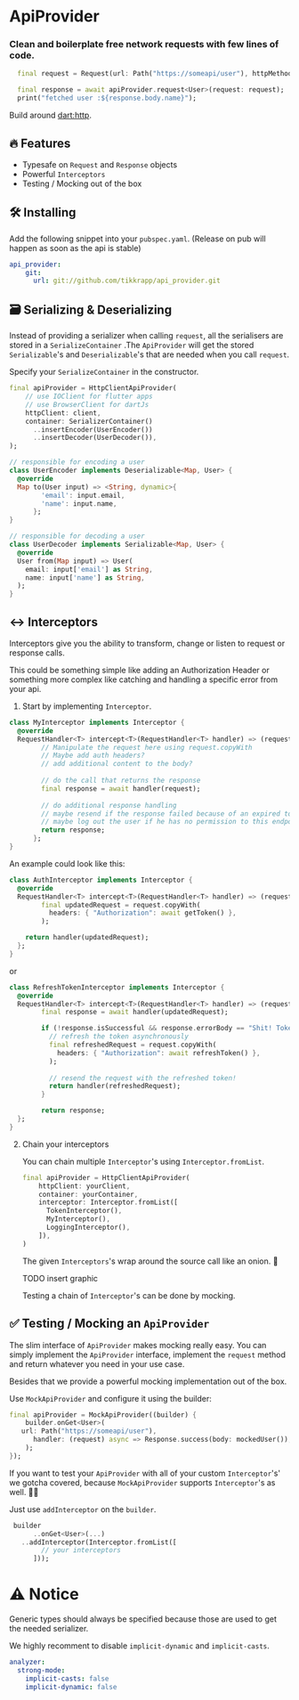 # ApiProvider

### Clean and boilerplate free network requests with few lines of code.

```dart
  final request = Request(url: Path("https://someapi/user"), httpMethod: HttpMethod.GET);

  final response = await apiProvider.request<User>(request: request);
  print("fetched user :${response.body.name}");
```

Build around [dart:http](https://pub.dev/packages/http).



🔥 Features
-----

- Typesafe on `Request` and `Response` objects
- Powerful `Interceptors`
- Testing / Mocking out of the box





🛠 Installing
-----

Add the following snippet into your `pubspec.yaml`. (Release on pub will happen as soon as the api is stable)

```yaml
api_provider:
    git:
      url: git://github.com/tikkrapp/api_provider.git
```





🗃 Serializing & Deserializing
-----

Instead of providing a serializer when calling  `request`, all the serialisers are stored in a `SerializeContainer` .The `ApiProvider` will get the stored  `Serializable`'s and `Deserializable`'s that are needed when you call `request`.

Specify your `SerializeContainer` in the constructor.

```dart
final apiProvider = HttpClientApiProvider(
    // use IOClient for flutter apps
    // use BrowserClient for dartJs
    httpClient: client,
    container: SerializerContainer()
      ..insertEncoder(UserEncoder())
      ..insertDecoder(UserDecoder()),
);

// responsible for encoding a user
class UserEncoder implements Deserializable<Map, User> {
  @override
  Map to(User input) => <String, dynamic>{
        'email': input.email,
        'name': input.name,
      };
}

// responsible for decoding a user
class UserDecoder implements Serializable<Map, User> {
  @override
  User from(Map input) => User(
    email: input['email'] as String,
    name: input['name'] as String,
  );
}
```





↔️ Interceptors
-----

Interceptors give you the ability to transform, change or listen to request or response calls.

This could be something simple like adding an Authorization Header or something more complex like catching and handling a specific error from your api.

1. Start by implementing `Interceptor`. 

```dart
class MyInterceptor implements Interceptor {
  @override
  RequestHandler<T> intercept<T>(RequestHandler<T> handler) => (request) async {
        // Manipulate the request here using request.copyWith
        // Maybe add auth headers?
        // add additional content to the body?
    
        // do the call that returns the response
        final response = await handler(request);
      
        // do additional response handling
        // maybe resend if the response failed because of an expired token?
        // maybe log out the user if he has no permission to this endpoint?
        return response;
      };
}
```

An example could look like this:

```dart
class AuthInterceptor implements Interceptor {
  @override
  RequestHandler<T> intercept<T>(RequestHandler<T> handler) => (request) async {
        final updatedRequest = request.copyWith(
          headers: { "Authorization": await getToken() },
        );

	return handler(updatedRequest);
  };
}
```

or

```dart
class RefreshTokenInterceptor implements Interceptor {
  @override
  RequestHandler<T> intercept<T>(RequestHandler<T> handler) => (request) async {
        final response = await handler(updatedRequest);

        if (!response.isSuccessful && response.errorBody == "Shit! Token expired!") {
          // refresh the token asynchronously
          final refreshedRequest = request.copyWith(
            headers: { "Authorization": await refreshToken() },
          );
          
          // resend the request with the refreshed token!
          return handler(refreshedRequest);
        }

        return response;
  };
}
```

2. Chain your interceptors

   You can chain multiple `Interceptor`'s using `Interceptor.fromList`. 

   ```dart
   final apiProvider = HttpClientApiProvider(
       httpClient: yourClient,
       container: yourContainer,
       interceptor: Interceptor.fromList([
         TokenInterceptor(),
         MyInterceptor(),
         LoggingInterceptor(),
       ]),
   )
   ```

   The given `Interceptors`'s wrap around the source call like an onion.  🤤

   TODO insert graphic

   

   Testing a chain of `Interceptor`'s can be done by mocking.

   

✅ Testing / Mocking an `ApiProvider`
-----

The slim interface of `ApiProvider` makes mocking really easy. You can simply implement the `ApiProvider` interface, implement the `request` method and return whatever you need in your use case. 

Besides that we provide a powerful mocking implementation out of the box.

Use `MockApiProvider` and configure it using the builder:

   ```dart
final apiProvider = MockApiProvider((builder) {
       builder.onGet<User>(
      url: Path("https://someapi/user"),
         handler: (request) async => Response.success(body: mockedUser()),
       );
   });
   ```
   
   If you want to test your `ApiProvider` with all of your custom `Interceptor`'s' we gotcha covered, because `MockApiProvider` supports  `Interceptor`'s   as well. 💪🏼 
   
   Just use `addInterceptor` on the `builder`.

   ```dart
	builder
         ..onGet<User>(...)
      ..addInterceptor(Interceptor.fromList([
           // your interceptors
         ]));
   ```
   

# ⚠️ Notice 

Generic types should always be specified because those are used to get the needed serializer.

We highly recomment to disable `implicit-dynamic`  and `implicit-casts`.

```yml
analyzer:
  strong-mode:
    implicit-casts: false
    implicit-dynamic: false
```

